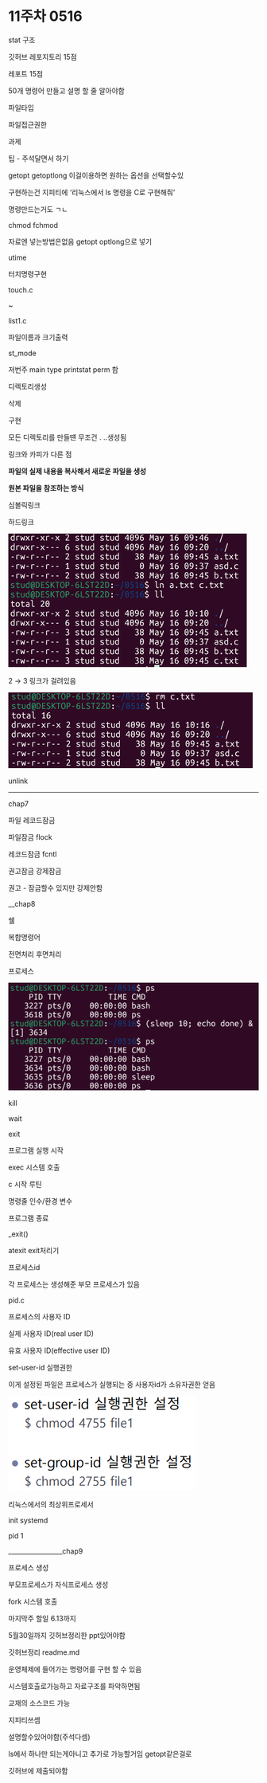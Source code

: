 # 11주차 0516

stat 구조

깃허브 레포지토리 15점

레포트 15점

50개 명령어 만들고 설명 할 줄 알아야함

파일타입

파일접근권한

과제

팁 - 주석달면서 하기

getopt getoptlong  이걸이용하면 원하는 옵션을 선택할수있

구현하는건 지피티에 ‘리눅스에서 ls 명령을 C로 구현해줘’ 

명령만드는거도 ㄱㄴ

chmod fchmod

자료엔 넣는방법은없음 getopt optlong으로 넣기

utime

터치명령구현

touch.c

~

list1.c

파일이름과 크기출력

st_mode

저번주 main type printstat perm 함

디렉토리생성

삭제

구현

모든 디렉토리를 만들떈 무조건 . ..생성됨

링크와 카피가 다른 점

**파일의 실제 내용을 복사해서 새로운 파일을 생성**

**원본 파일을 참조하는 방식**

심볼릭링크 

하드링크

![image.png](image/image.png)

2 → 3        링크가 걸려있음

![image.png](image/image%201.png)

unlink

________________

chap7

파일 레코드잠금

파일잠금 flock 

레코드잠금 fcntl

권고잠금 강제잠금

권고 - 잠금할수 있지만 강제안함

__chap8

쉘

복합명령어

전면처리 후면처리

프로세스

![image.png](image/image%202.png)

kill

wait

exit

프로그램 실행 시작

exec 시스템 호출

c 시작 루틴

명령줄 인수/환경 변수

프로그램 종료 

 _exit()

atexit exit처리기

프로세스id 

각 프로세스는 생성해준 부모 프로세스가 있음

pid.c

프로세스의 사용자 ID

실제 사용자 ID(real user ID)

유효 사용자 ID(effective user ID)

set-user-id 실행권한

이게 설정된 파일은 프로세스가 실행되는 중 사용자id가 소유자권한 얻음

![image.png](image/image%203.png)

리눅스에서의 최상위프로세서

init systemd

pid 1

_________________chap9

프로세스 생성

부모프로세스가 자식프로세스 생성

fork 시스템 호출

마지막주 할일 6.13까지

5월30일까지 깃허브정리한 ppt있어야함

깃허브정리 readme.md

운영체제에 들어가는 명령어를 구현 할 수 있음

시스템호출로가능하고 자료구조를 파악하면됨

교재의 소스코드 가능 

지피티쓰셈 

설명할수있어야함(주석다셈)

ls에서 하나만 되는게아니고 추가로 가능할거임 getopt같은걸로

깃허브에 제출되야함
